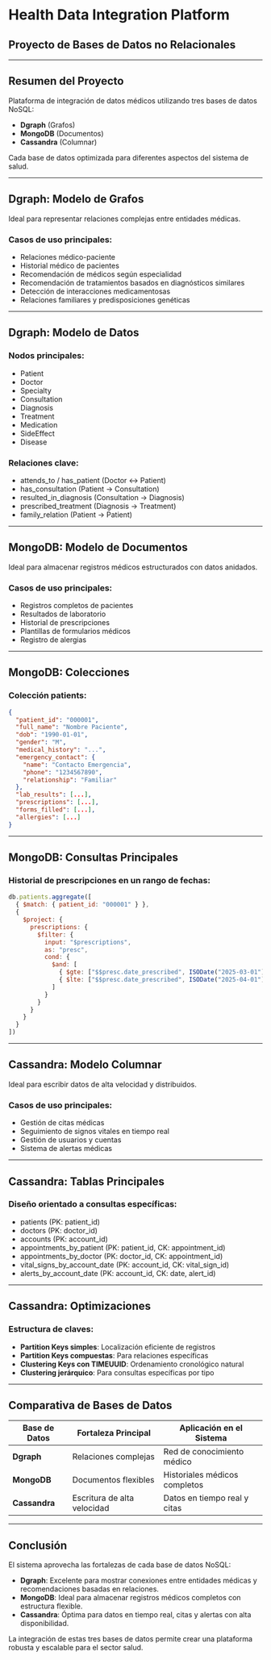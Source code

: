 # Health Data Integration Platform
## Proyecto de Bases de Datos no Relacionales

---

## Resumen del Proyecto

Plataforma de integración de datos médicos utilizando tres bases de datos NoSQL:
- **Dgraph** (Grafos)
- **MongoDB** (Documentos)
- **Cassandra** (Columnar)

Cada base de datos optimizada para diferentes aspectos del sistema de salud.

---

## Dgraph: Modelo de Grafos

Ideal para representar relaciones complejas entre entidades médicas.

### Casos de uso principales:
- Relaciones médico-paciente
- Historial médico de pacientes
- Recomendación de médicos según especialidad
- Recomendación de tratamientos basados en diagnósticos similares
- Detección de interacciones medicamentosas
- Relaciones familiares y predisposiciones genéticas

---

## Dgraph: Modelo de Datos

### Nodos principales:
- Patient
- Doctor
- Specialty
- Consultation
- Diagnosis
- Treatment
- Medication
- SideEffect
- Disease

### Relaciones clave:
- attends_to / has_patient (Doctor ↔ Patient)
- has_consultation (Patient → Consultation)
- resulted_in_diagnosis (Consultation → Diagnosis)
- prescribed_treatment (Diagnosis → Treatment)
- family_relation (Patient → Patient)

---

## MongoDB: Modelo de Documentos

Ideal para almacenar registros médicos estructurados con datos anidados.

### Casos de uso principales:
- Registros completos de pacientes
- Resultados de laboratorio
- Historial de prescripciones
- Plantillas de formularios médicos
- Registro de alergias

---

## MongoDB: Colecciones

### Colección patients:
```json
{
  "patient_id": "000001",
  "full_name": "Nombre Paciente",
  "dob": "1990-01-01",
  "gender": "M",
  "medical_history": "...",
  "emergency_contact": {
    "name": "Contacto Emergencia",
    "phone": "1234567890",
    "relationship": "Familiar"
  },
  "lab_results": [...],
  "prescriptions": [...],
  "forms_filled": [...],
  "allergies": [...]
}
```
---

## MongoDB: Consultas Principales

### Historial de prescripciones en un rango de fechas:
```javascript
db.patients.aggregate([
  { $match: { patient_id: "000001" } },
  {
    $project: {
      prescriptions: {
        $filter: {
          input: "$prescriptions",
          as: "presc",
          cond: {
            $and: [
              { $gte: ["$$presc.date_prescribed", ISODate("2025-03-01")] },
              { $lte: ["$$presc.date_prescribed", ISODate("2025-04-01")] }
            ]
          }
        }
      }
    }
  }
])
```

---

## Cassandra: Modelo Columnar

Ideal para escribir datos de alta velocidad y distribuidos.

### Casos de uso principales:
- Gestión de citas médicas
- Seguimiento de signos vitales en tiempo real
- Gestión de usuarios y cuentas
- Sistema de alertas médicas

---

## Cassandra: Tablas Principales

### Diseño orientado a consultas específicas:
- patients (PK: patient_id)
- doctors (PK: doctor_id)
- accounts (PK: account_id)
- appointments_by_patient (PK: patient_id, CK: appointment_id)
- appointments_by_doctor (PK: doctor_id, CK: appointment_id)
- vital_signs_by_account_date (PK: account_id, CK: vital_sign_id)
- alerts_by_account_date (PK: account_id, CK: date, alert_id)

---

## Cassandra: Optimizaciones

### Estructura de claves:
- **Partition Keys simples**: Localización eficiente de registros
- **Partition Keys compuestas**: Para relaciones específicas
- **Clustering Keys con TIMEUUID**: Ordenamiento cronológico natural
- **Clustering jerárquico**: Para consultas específicas por tipo

---

## Comparativa de Bases de Datos

| Base de Datos | Fortaleza Principal | Aplicación en el Sistema |
|---------------|---------------------|--------------------------|
| **Dgraph**    | Relaciones complejas | Red de conocimiento médico |
| **MongoDB**   | Documentos flexibles | Historiales médicos completos |
| **Cassandra** | Escritura de alta velocidad | Datos en tiempo real y citas |

---

## Conclusión

El sistema aprovecha las fortalezas de cada base de datos NoSQL:

- **Dgraph**: Excelente para mostrar conexiones entre entidades médicas y recomendaciones basadas en relaciones.
- **MongoDB**: Ideal para almacenar registros médicos completos con estructura flexible.
- **Cassandra**: Óptima para datos en tiempo real, citas y alertas con alta disponibilidad.

La integración de estas tres bases de datos permite crear una plataforma robusta y escalable para el sector salud.